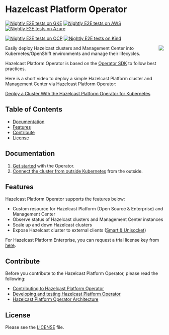 # Hazelcast Platform Operator #
[![Nightly E2E tests on GKE](https://github.com/hazelcast/hazelcast-platform-operator/actions/workflows/nightly-e2e-gke.yaml/badge.svg?event=schedule)](https://github.com/hazelcast/hazelcast-platform-operator/actions/workflows/nightly-e2e-gke.yaml) [![Nightly E2E tests on AWS](https://github.com/hazelcast/hazelcast-platform-operator/actions/workflows/nightly-e2e-eks.yaml/badge.svg?event=schedule)](https://github.com/hazelcast/hazelcast-platform-operator/actions/workflows/nightly-e2e-eks.yaml) [![Nightly E2E tests on Azure](https://github.com/hazelcast/hazelcast-platform-operator/actions/workflows/nightly-e2e-aks.yaml/badge.svg?event=schedule)](https://github.com/hazelcast/hazelcast-platform-operator/actions/workflows/nightly-e2e-aks.yaml)

[![Nightly E2E tests on OCP](https://github.com/hazelcast/hazelcast-platform-operator/actions/workflows/nightly-e2e-ocp.yaml/badge.svg?event=schedule)](https://github.com/hazelcast/hazelcast-platform-operator/actions/workflows/nightly-e2e-ocp.yaml) [![Nightly E2E tests on Kind](https://github.com/hazelcast/hazelcast-platform-operator/actions/workflows/nightly-e2e-kind.yaml/badge.svg?event=schedule)](https://github.com/hazelcast/hazelcast-platform-operator/actions/workflows/nightly-e2e-kind.yaml)

<img align="right" src="https://hazelcast.com/brand-assets/files/hazelcast-stacked-flat-sm.png">

Easily deploy Hazelcast clusters and Management Center into Kubernetes/OpenShift environments and manage their lifecycles.

Hazelcast Platform Operator is based on the [Operator SDK](https://github.com/operator-framework/operator-sdk) to follow best practices.

Here is a short video to deploy a simple Hazelcast Platform cluster and Management Center via Hazelcast Platform Operator:

[Deploy a Cluster With the Hazelcast Platform Operator for Kubernetes](https://www.youtube.com/watch?v=4cK5I74nmr4)

## Table of Contents

* [Documentation](#documentation)
* [Features](#features)
* [Contribute](#contribute)
* [License](#license)

## Documentation

1. [Get started](https://docs.hazelcast.com/operator/latest/get-started) with the Operator.
2. [Connect the cluster from outside Kubernetes](https://docs.hazelcast.com/tutorials/hazelcast-platform-operator-expose-externally)
   from the outside.

## Features

Hazelcast Platform Operator supports the features below:

* Custom resource for Hazelcast Platform (Open Source & Enterprise) and Management Center
* Observe status of Hazelcast clusters and Management Center instances
* Scale up and down Hazelcast clusters
* Expose Hazelcast cluster to external
  clients ([Smart & Unisocket](https://docs.hazelcast.com/hazelcast/latest/clients/java#java-client-operation-modes))

For Hazelcast Platform Enterprise, you can request a trial license key from [here](https://trialrequest.hazelcast.com).

## Contribute

Before you contribute to the Hazelcast Platform Operator, please read the following:

* [Contributing to Hazelcast Platform Operator](CONTRIBUTING.md)
* [Developing and testing Hazelcast Platform Operator](DEVELOPER.md)
* [Hazelcast Platform Operator Architecture](ARCHITECTURE_OVERVIEW.md)

## License

Please see the [LICENSE](LICENSE) file.

